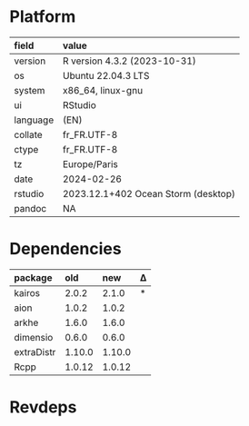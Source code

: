 # Platform

|field    |value                               |
|:--------|:-----------------------------------|
|version  |R version 4.3.2 (2023-10-31)        |
|os       |Ubuntu 22.04.3 LTS                  |
|system   |x86_64, linux-gnu                   |
|ui       |RStudio                             |
|language |(EN)                                |
|collate  |fr_FR.UTF-8                         |
|ctype    |fr_FR.UTF-8                         |
|tz       |Europe/Paris                        |
|date     |2024-02-26                          |
|rstudio  |2023.12.1+402 Ocean Storm (desktop) |
|pandoc   |NA                                  |

# Dependencies

|package    |old    |new    |Δ  |
|:----------|:------|:------|:--|
|kairos     |2.0.2  |2.1.0  |*  |
|aion       |1.0.2  |1.0.2  |   |
|arkhe      |1.6.0  |1.6.0  |   |
|dimensio   |0.6.0  |0.6.0  |   |
|extraDistr |1.10.0 |1.10.0 |   |
|Rcpp       |1.0.12 |1.0.12 |   |

# Revdeps

